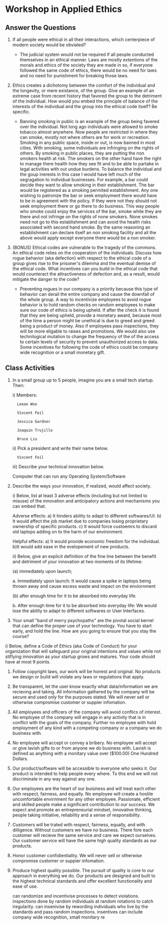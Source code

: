 # Workshop in Applied Ethics
## Answer the Questions

1) If all people were ethical in all their interactions, which centerpiece of modern society would be obviated?

      - The judicial system would not be required if all people conducted themselves in an ethical manner. Laws are mostly extentions of
      the morals and ethics of the society they are made in so, if everyone followed the same code of ethics, there would be no need
      for laws and no need for punishment for breaking those laws.
   
2) Ethics creates a dichotomy between the comfort of the individual and the longevity, or mere existance, of the group. Give an example    of an extreme case from recent history that favored the group to the detriment of the individual. How would you embed the principle      of balance of the interests of the individual and the group into the ethical code itself? Be specific.

   - Banning smoking in public is an example of the group being favered over the individual. Not long ago individuals were allowed to        smoke tobacco almost anywhere. Now people are restricted in where they can smoke, mostly not where others are for work or                recreation. Smoking in any public space, inside or out, is now banned in most cities. With smoking, some individuals are infringing      on the rights of others. By smoking in public places, they are putting the non smokers health at risk. The smokers on the other          hand have the right to manage there health how they see fit and to be able to partake in legal activities with out undue burdens.        To balance the individual and the goup inerests in this case I would have left much of the segragation to individual businesses.        For example, a bar could decide they want to allow smoking in their establishment. The bar would be registered as a smoking              permited establishment. Any one wishing to patronize the bar or seek employment there would have to be in agreement with the            policy. If they were not they should not seek employment there or go there to do business. This way people who smoke could enjoy        the services of the bar, smoke while they are there and not infringe on the rights of none smokers. None smokes need not go to this      establishment and can avoid the health risks associated with second hand smoke. By the same reasoning an establishment can declare      itself an non smoking facility and all the above would apply except everyone there would be a non smoker.
   
3) (BONUS) Ethical codes are vulnerable to the tragedy of the commons. An ethical code relies on the cooperation of the individuals.        Discuss how rogue behavior (aka defection) with respect to the ethical code of a group gives rise to the prisoner's dilemma and the      eventual demise of the ethical code. What incentives can you build in the ethical code that would counteract the attractiveness of      defection and, as a result, would mitigate the danger to the code?

   - Preventing rogues in our company is a priority because this type of behavior can derail the entire company and cause the downfall        of the whole group. A way to incentivize employees to avoid rogue behavior is to hold random checks on random employees to make          sure our code of ethics is being upheld. If after the check it is found that they are being upheld, provide a monetary award,            because most of the time a person might be unethical is due to greed and greed being a product of money. Also if employees pass          inspections, they will be more eligable to raises and promotions. We would also use technilogical mutation to change the frequency      of the of the access to certain levels of security to prevent unauthorized access to data. Some incentives for following the code        of ethics could be company wide recognition or a small monetary gift.

## Class Activities

1) In a small group up to 5 people, imagine you are a small tech startup. Then:

   i) Members:
   
         Leean Woo
      
         Vincent Feil
      
         Jessica Gardner
      
         Joaquin Trujillo
      
         Bruce Liu
   
   ii) Pick a president and write their name below. 
   
         Vincent Feil
   
   iii) Describe your technical innovation below.
   
   Computer that can run any Operating System/Software 
   
2) Describe the ways your innovation, if realized, would affect society.

   i) Below, list at least 3 adverse effects (including but not limited to misuse) of the innovation and anticipatory actions and             mechanisms you can embed that.
   
      Adverse effects: a) It hinders ability to adapt to different softwares/UI. b) It would affect the job market due to companies           losing proprietary ownership of specific products. c) It would force custoemrs to discard old laptops adding on to the harm of           our environment.

      Helpful effects: a) It would provide economic freedom for the individual. b)It would add ease in the evelopement of new                 products.
         
    ii) Below, give an explicit definition of the fine line between the benefit and detriment of your innovation at two moments of its          lifetime: 
    
    (a) immediately upon launch; 
    
      a. Immediately upon launch: It would cause a spike in laptops being thrown away and cause excess waste and impact on the                    enviornment 
    
    (b) after enough time for it to be absorbed into everyday life.
    
      b. After enough time for it to be absorbed into everyday life: We would lose the ability to adapt to different                              softwares or User Interfaces.
     
3) Your small "band of merry psychopaths" are the pivotal social kernel that can define the proper use of your technology. You have to start early, and hold the line. How are you going to ensure that you stay the course?

  i) Below, define a Code of Ethics (aka Code of Conduct) for your organization that will safeguard your original intentions and values      while not stiflying innovation as your startup grows and matures. Your code should have at most 9 points.
  1. Follow copyright laws, our work will be honest and original. 
     No products we design or build will violate any laws or regulations that apply.
  2. Be transparent, let the user know exactly what data/information we are recieving and taking.
     All information gathered by the company will be secure and used only for the purposes stated. We will never sell or otherwise
     compromise customer or suppier infomation.
  3. All employees and officers of the company will avoid conflics of interest.
     No employee of the company will engage in any activity that is in conflict with the goals of the company. Further no employee with 
     hold employment of any kind with a competing company or a company we do business with. 
  4. No employee will accept or convey a bribery. 
     No employee will accept or give lavish gifts to or from anyone we do business with. Lavish is defined as anything with a monitary
     value over ($100.00) One Hundred Dollars. 
  5. Our product/software will be accessible to everyone who seeks it.
     Our product is intended to help people every where. To this end we will not discriminate in any way against any one. 
  6. Our employees are the heart of our buisiness and will treat each other with respect, fairness, and equally.
     No employee will create a hostile uncomfortable envirnment for any other employee. 
     Passionate, efficient and skilled people make a significant contribution to our success. We expect and
     promote an entrepreneurial mindset, innovative thinking, people taking initiative, reliability and a sense of
     responsibility.
  7. Customers will be trated with respect, fairness, equally, and with dilligence.
     Without customers we have no business. There fore each customer will recieve the same service and care we expect ourselves. Our 
     customer service will have the same high quality standards as our products.
  8. Honor customer confidientiality.
     We will never sell or otherwise compromise customer or suppier infomation.
  9. Produce highest quality possible.
     The pursuit of quality is core to our approach in everything we do. 
     Our products are designed and built to the highest technical standards and offer excellent functionality and ease of
     use.
     
     can randomize and incentivise processes to detect violations. inspections done by random individuals at random rotations to catch iregularity. 
     can insenivise by rewording individuals who live by the standards and pass random inspections. insentives can include company wide recognition, 
     small monitary re
